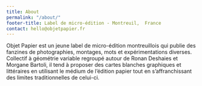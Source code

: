 ```yaml
---
title: About
permalink: "/about/"
footer-title: Label de micro-édition - Montreuil,  France
contact: hello@objetpapier.fr
---
```


Objet Papier est un jeune label de micro-édition montreuillois qui publie des fanzines de photographies, montages, mots et expérimentations diverses.
Collectif à géométrie variable regroupé autour de Ronan Deshaies et Morgane Bartoli, il tend à proposer des cartes blanches graphiques et littéraires en utilisant le médium de l’édition papier tout en s’affranchissant des limites traditionnelles de celui-ci.